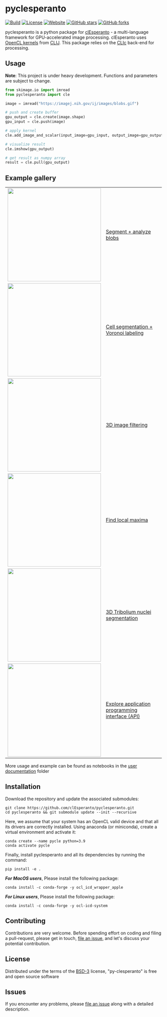 # pyclesperanto
[![Build](https://github.com/clEsperanto/pyclesperanto/actions/workflows/build_and_deploy.yml/badge.svg)](https://github.com/clEsperanto/pyclesperanto/actions/workflows/build_and_deploy.yml)
[![License](https://img.shields.io/badge/license-BSD-informational)](https://github.com/clEsperanto/pyclesperanto/blob/main/LICENSE)
[![Website](https://img.shields.io/website?url=http%3A%2F%2Fclesperanto.net)](http://clesperanto.net)
[![GitHub stars](https://img.shields.io/github/stars/clEsperanto/pyclesperanto?style=social)](https://github.com/clEsperanto/pyclesperanto)
[![GitHub forks](https://img.shields.io/github/forks/clEsperanto/pyclesperanto?style=social)](https://github.com/clEsperanto/pyclesperanto)

pyclesperanto is a python package for [clEsperanto](http://clesperanto.net/) - a multi-language framework for GPU-accelerated image processing.
clEsperanto uses [OpenCL kernels](https://github.com/clEsperanto/clij-opencl-kernels/tree/development/src/main/java/net/haesleinhuepf/clij/kernels) from [CLIJ](http://clij.github.io/).
This package relies on the [CLIc](https://github.com/clEsperanto/CLIc_prototype) back-end for processing.

## Usage

**Note**: This project is under heavy development. Functions and parameters are subject to change.

```python
from skimage.io import imread
from pyclesperanto import cle

image = imread("https://imagej.nih.gov/ij/images/blobs.gif")

# push and create buffer
gpu_output = cle.create(image.shape)
gpu_input = cle.push(image)

# apply kernel
cle.add_image_and_scalar(input_image=gpu_input, output_image=gpu_output, scalar=100)

# visualize result
cle.imshow(gpu_output)

# get result as numpy array
result = cle.pull(gpu_output)
```

## Example gallery 

<table border="0">

<tr><td>
<img src="https://raw.githubusercontent.com/clEsperanto/pyclesperanto/main/user_docs/images/labeled_blobs.png" width="300"/>
</td><td>

[Segment + analyze blobs](https://github.com/clEsperanto/pyclesperanto/tree/main/user_docs/process_blobs.ipynb)

</td></tr>

<tr><td>
<img src="https://raw.githubusercontent.com/clEsperanto/pyclesperanto/main/user_docs/images/cell_segmentation.png" width="300"/>
</td><td>

[Cell segmentation + Voronoi labeling](https://github.com/clEsperanto/pyclesperanto/tree/main/user_docs/cell_segmentation.ipynb)

</td></tr>

<tr><td>
<img src="https://raw.githubusercontent.com/clEsperanto/pyclesperanto/main/user_docs/images/image_filtering.png" width="300"/>
</td><td>

[3D image filtering](https://github.com/clEsperanto/pyclesperanto/tree/main/user_docs/image_filtering.ipynb)

</td></tr>


<tr><td>
<img src="https://raw.githubusercontent.com/clEsperanto/pyclesperanto/main/user_docs/images/find_local_maxima.png" width="300"/>
</td><td>

[Find local maxima](https://github.com/clEsperanto/pyclesperanto/tree/main/user_docs/find_local_maxima.ipynb)

</td></tr>

<tr><td>
<img src="https://raw.githubusercontent.com/clEsperanto/pyclesperanto/main/user_docs/images/tribolium3d_segmentation.png" width="300"/>
</td><td>

[3D Tribolium nuclei segmentation](https://github.com/clEsperanto/pyclesperanto/tree/main/user_docs/process_tribolium.ipynb)

</td></tr>

<tr><td>
<img src="https://raw.githubusercontent.com/clEsperanto/pyclesperanto/main/user_docs/images/explore_API.png" width="300"/>
</td><td>

[Explore application programming interface (API)](https://github.com/clEsperanto/pyclesperanto/tree/main/user_docs/explore_API.ipynb)

</td></tr>



<!--
<tr><td>

<img src="https://raw.githubusercontent.com/clEsperanto/pyclesperanto/main/user_docs/images/multi-gpu.png" width="300"/>

</td><td>

[Multi-GPU developer_docs](https://github.com/clEsperanto/pyclesperanto/tree/main/user_docs/multi_gpu_demo.ipynb)

</td></tr>
-->
</table>


More usage and example can be found as notebooks in the [user documentation](./user_docs) folder

## Installation

Download the repository and update the associated submodules:
```
git clone https://github.com/clEsperanto/pyclesperanto.git
cd pyclesperanto && git submodule update --init --recursive
```

Here, we assume that your system has an OpenCL valid device and that all its drivers are correctly installed.
Using anaconda (or miniconda), create a virtual environment and activate it:
```
conda create --name pycle python=3.9
conda activate pycle
```
Finally, install pyclesperanto and all its dependencies by running the command:
```
pip install -e .
```

***For MacOS users***, Please install the following package:
```
conda install -c conda-forge -y ocl_icd_wrapper_apple
```

***For Linux users***, Please install the following package:
```
conda install -c conda-forge -y ocl-icd-system
```

## Contributing

Contributions are very welcome. Before spending effort on coding and filing a pull-request, please get in touch, 
[file an issue], and let's discuss your potential contribution.

## License

Distributed under the terms of the [BSD-3] license,
"py-clesperanto" is free and open source software

## Issues

If you encounter any problems, please [file an issue] along with a detailed description.

[BSD-3]: http://opensource.org/licenses/BSD-3-Clause
[file an issue]: https://github.com/clEsperanto/pyclesperanto/issues

